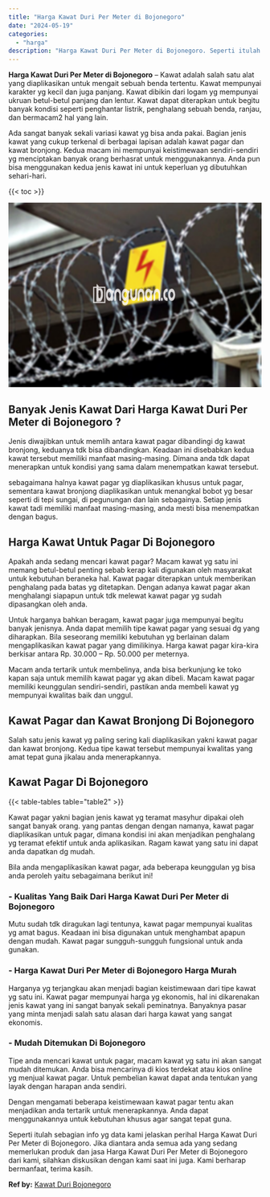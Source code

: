 ```yaml
---
title: "Harga Kawat Duri Per Meter di Bojonegoro"
date: "2024-05-19"
categories: 
  - "harga"
description: "Harga Kawat Duri Per Meter di Bojonegoro. Seperti itulah sebagian info yg data kami jelaskan perihal Harga Kawat Duri Per Meter di Bojonegoro. Jika diantara..."
---
```


**Harga Kawat Duri Per Meter di Bojonegoro** – Kawat adalah salah satu alat yang diaplikasikan untuk mengait sebuah benda tertentu. Kawat mempunyai karakter yg kecil dan juga panjang. Kawat dibikin dari logam yg mempunyai ukruan betul-betul panjang dan lentur. Kawat dapat diterapkan untuk begitu banyak kondisi seperti penghantar listrik, penghalang sebuah benda, ranjau, dan bermacam2 hal yang lain.

Ada sangat banyak sekali variasi kawat yg bisa anda pakai. Bagian jenis kawat yang cukup terkenal di berbagai lapisan adalah kawat pagar dan kawat bronjong. Kedua macam ini mempunyai keistimewaan sendiri-sendiri yg menciptakan banyak orang berhasrat untuk menggunakannya. Anda pun bisa menggunakan kedua jenis kawat ini untuk keperluan yg dibutuhkan sehari-hari.

{{< toc >}}

![Harga Kawat Duri Per Meter di Bojonegoro](/images/jual-kawat-murah13.png)

## Banyak Jenis Kawat Dari Harga Kawat Duri Per Meter di Bojonegoro ?

Jenis diwajibkan untuk memlih antara kawat pagar dibandingi dg kawat bronjong, keduanya tdk bisa dibandingkan. Keadaan ini disebabkan kedua kawat tersebut memiliki manfaat masing-masing. Dimana anda tdk dapat menerapkan untuk kondisi yang sama dalam menempatkan kawat tersebut.

sebagaimana halnya kawat pagar yg diaplikasikan khusus untuk pagar, sementara kawat bronjong diaplikasikan untuk menangkal bobot yg besar seperti di tepi sungai, di pegunungan dan lain sebagainya. Setiap jenis kawat tadi memiliki manfaat masing-masing, anda mesti bisa menempatkan dengan bagus.

## Harga Kawat Untuk Pagar Di Bojonegoro

Apakah anda sedang mencari kawat pagar? Macam kawat yg satu ini memang betul-betul penting sebab kerap kali digunakan oleh masyarakat untuk kebutuhan beraneka hal. Kawat pagar diterapkan untuk memberikan penghalang pada batas yg ditetapkan. Dengan adanya kawat pagar akan menghalangi siapapun untuk tdk melewat kawat pagar yg sudah dipasangkan oleh anda.

Untuk harganya bahkan beragam, kawat pagar juga mempunyai begitu banyak jenisnya. Anda dapat memilih tipe kawat pagar yang sesuai dg yang diharapkan. Bila seseorang memiliki kebutuhan yg berlainan dalam mengaplikasikan kawat pagar yang dimilikinya. Harga kawat pagar kira-kira berkisar antara Rp. 30.000 – Rp. 50.000 per meternya.

Macam anda tertarik untuk membelinya, anda bisa berkunjung ke toko kapan saja untuk memilih kawat pagar yg akan dibeli. Macam kawat pagar memiliki keunggulan sendiri-sendiri, pastikan anda membeli kawat yg mempunyai kwalitas baik dan unggul.

## Kawat Pagar dan Kawat Bronjong Di Bojonegoro

Salah satu jenis kawat yg paling sering kali diaplikasikan yakni kawat pagar dan kawat bronjong. Kedua tipe kawat tersebut mempunyai kwalitas yang amat tepat guna jikalau anda menerapkannya.

## Kawat Pagar Di Bojonegoro

{{< table-tables table="table2" >}}

Kawat pagar yakni bagian jenis kawat yg teramat masyhur dipakai oleh sangat banyak orang. yang pantas dengan dengan namanya, kawat pagar diaplikasikan untuk pagar, dimana kondisi ini akan menjadikan penghalang yg teramat efektif untuk anda aplikasikan. Ragam kawat yang satu ini dapat anda dapatkan dg mudah.

Bila anda mengaplikasikan kawat pagar, ada beberapa keunggulan yg bisa anda peroleh yaitu sebagaimana berikut ini!

### \- Kualitas Yang Baik Dari Harga Kawat Duri Per Meter di Bojonegoro

Mutu sudah tdk diragukan lagi tentunya, kawat pagar mempunyai kualitas yg amat bagus. Keadaan ini bisa digunakan untuk menghambat apapun dengan mudah. Kawat pagar sungguh-sungguh fungsional untuk anda gunakan.

### \- Harga Kawat Duri Per Meter di Bojonegoro Harga Murah

Harganya yg terjangkau akan menjadi bagian keistimewaan dari tipe kawat yg satu ini. Kawat pagar mempunyai harga yg ekonomis, hal ini dikarenakan jenis kawat yang ini sangat banyak sekali peminatnya. Banyaknya pasar yang minta menjadi salah satu alasan dari harga kawat yang sangat ekonomis.

### \- Mudah Ditemukan Di Bojonegoro

Tipe anda mencari kawat untuk pagar, macam kawat yg satu ini akan sangat mudah ditemukan. Anda bisa mencarinya di kios terdekat atau kios online yg menjual kawat pagar. Untuk pembelian kawat dapat anda tentukan yang layak dengan harapan anda sendiri.

Dengan mengamati beberapa keistimewaan kawat pagar tentu akan menjadikan anda tertarik untuk menerapkannya. Anda dapat menggunakannya untuk kebutuhan khusus agar sangat tepat guna.

Seperti itulah sebagian info yg data kami jelaskan perihal Harga Kawat Duri Per Meter di Bojonegoro. Jika diantara anda semua ada yang sedang memerlukan produk dan jasa Harga Kawat Duri Per Meter di Bojonegoro dari kami, silahkan diskusikan dengan kami saat ini juga. Kami berharap bermanfaat, terima kasih.

**Ref by:** [Kawat Duri Bojonegoro](https://id.wikipedia.org/wiki/Kawat)
